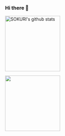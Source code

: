 ### Hi there 👋
<a href="https://github.com/ywha0929"><img align="center" style="height:180px" src="https://github-readme-stats.vercel.app/api?username=ywha0929&show_icons=true&include_all_commits=true&theme=nord&hide_border=true" alt="SOKURI's github stats" /></a>

<a href="https://github.com/ywha0929"><img align="center" style="height:180px" src="https://github-readme-stats.vercel.app/api/top-langs/?username=ywha0929&layout=compact&theme=nord&hide_border=true" /></a> </br></br>

<!--
**ywha0929/ywha0929** is a ✨ _special_ ✨ repository because its `README.md` (this file) appears on your GitHub profile.

Here are some ideas to get you started:

- 🔭 I’m currently working on ...
- 🌱 I’m currently learning ...
- 👯 I’m looking to collaborate on ...
- 🤔 I’m looking for help with ...
- 💬 Ask me about ...
- 📫 How to reach me: ...
- 😄 Pronouns: ...
- ⚡ Fun fact: ...
-->

